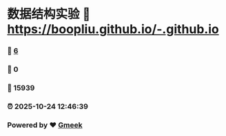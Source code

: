 # 数据结构实验 :link: https://boopliu.github.io/-.github.io 
### :page_facing_up: [6](https://boopliu.github.io/-.github.io/tag.html) 
### :speech_balloon: 0 
### :hibiscus: 15939 
### :alarm_clock: 2025-10-24 12:46:39 
### Powered by :heart: [Gmeek](https://github.com/Meekdai/Gmeek)
